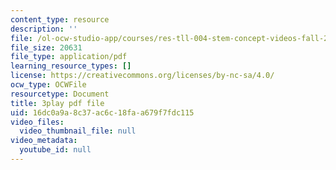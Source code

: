 ```yaml
---
content_type: resource
description: ''
file: /ol-ocw-studio-app/courses/res-tll-004-stem-concept-videos-fall-2013/16dc0a9a8c37ac6c18faa679f7fdc115_eRZDD6Ypdc0.pdf
file_size: 20631
file_type: application/pdf
learning_resource_types: []
license: https://creativecommons.org/licenses/by-nc-sa/4.0/
ocw_type: OCWFile
resourcetype: Document
title: 3play pdf file
uid: 16dc0a9a-8c37-ac6c-18fa-a679f7fdc115
video_files:
  video_thumbnail_file: null
video_metadata:
  youtube_id: null
---
```


